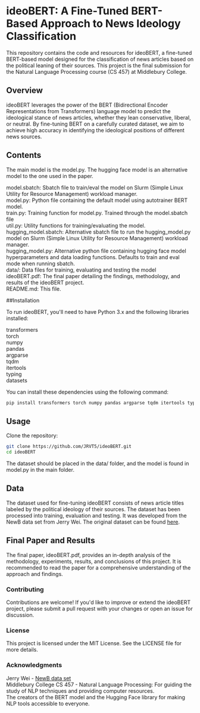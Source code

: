 # ideoBERT: A Fine-Tuned BERT-Based Approach to News Ideology Classification

This repository contains the code and resources for ideoBERT, a fine-tuned BERT-based model designed for the classification of news articles based on the political leaning of their sources. This project is the final submission for the Natural Language Processing course (CS 457) at Middlebury College.

## Overview

ideoBERT leverages the power of the BERT (Bidirectional Encoder Representations from Transformers) language model to predict the ideological stance of news articles, whether they lean conservative, liberal, or neutral. By fine-tuning BERT on a carefully curated dataset, we aim to achieve high accuracy in identifying the ideological positions of different news sources.

## Contents

The main model is the model.py. The hugging face model is an alternative model to the one used in the paper.

model.sbatch: Sbatch file to train/eval the model on Slurm (Simple Linux Utility for Resource Management) workload manager.  
model.py: Python file containing the default model using autotrainer BERT model.  
train.py: Training function for model.py. Trained through the model.sbatch file  
util.py: Utility functions for training/evaluating the model.  
hugging_model.sbatch: Alternative sbatch file to run the hugging_model.py model on Slurm (Simple Linux Utility for Resource Management) workload manager.  
hugging_model.py: Alternative python file containing hugging face model hyperparameters and data loading functions. Defaults to train and eval mode when running sbatch.  
data/: Data files for training, evaluating and testing the model  
ideoBERT.pdf: The final paper detailing the findings, methodology, and results of the ideoBERT project.  
README.md: This file.  

##Installation

To run ideoBERT, you'll need to have Python 3.x and the following libraries installed:

transformers  
torch  
numpy  
pandas  
argparse  
tqdm  
itertools  
typing  
datasets  

You can install these dependencies using the following command:

```bash
pip install transformers torch numpy pandas argparse tqdm itertools typing datasets
```
## Usage

Clone the repository:

```bash
git clone https://github.com/JRVT5/ideoBERT.git  
cd ideoBERT
```

The dataset should be placed in the data/ folder, and the model is found in model.py in the main folder.

## Data

The dataset used for fine-tuning ideoBERT consists of news article titles labeled by the political ideology of their sources. The dataset has been processed into training, evaluation and testing. It was developed from the NewB data set from Jerry Wei. The original dataset can be found [here](https://github.com/JerryWeiAI/NewB).

## Final Paper and Results

The final paper, ideoBERT.pdf, provides an in-depth analysis of the methodology, experiments, results, and conclusions of this project. It is recommended to read the paper for a comprehensive understanding of the approach and findings.

### Contributing

Contributions are welcome! If you'd like to improve or extend the ideoBERT project, please submit a pull request with your changes or open an issue for discussion.

### License

This project is licensed under the MIT License. See the LICENSE file for more details.

### Acknowledgments

Jerry Wei - [NewB data set](https://github.com/JerryWeiAI/NewB)  
Middlebury College CS 457 - Natural Language Processing: For guiding the study of NLP techniques and providing computer resources.  
The creators of the BERT model and the Hugging Face library for making NLP tools accessible to everyone.  
